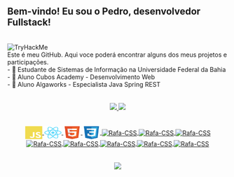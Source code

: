 
## Bem-vindo! Eu sou o Pedro, desenvolvedor Fullstack!
</br>
<img align="center" src="https://tryhackme-badges.s3.amazonaws.com/mandellopedro.png" alt="TryHackMe">
</br>
Este é meu GitHub. Aqui voce poderá encontrar alguns dos meus projetos e participações.
</br>
- 🔭 Estudante de Sistemas de Informação na Universidade Federal da Bahia </br>
- 🌱 Aluno Cubos Academy - Desenvolvimento Web</br>
- 👯 Aluno Algaworks - Especialista Java Spring REST</br>

</br>
</br>

<div align="center">
  <a href="https://github.com/pedromandellocampos">
  <img height="160em" src="https://github-readme-stats.vercel.app/api?username=pedromandellocampos&show_icons=true&theme=onedark&include_all_commits=true&count_private=true"/>
  <img height="160em" src="https://github-readme-stats.vercel.app/api/top-langs/?username=pedromandellocampos&layout=compact&langs_count=7&theme=onedark"/>
</div>
<div align="center"><br>
 
</br>
  <img align="center" alt="Rafa-Js" height="30" width="40" src="https://raw.githubusercontent.com/devicons/devicon/master/icons/javascript/javascript-plain.svg">
  <img align="center" alt="Rafa-React" height="30" width="40" src="https://raw.githubusercontent.com/devicons/devicon/master/icons/react/react-original.svg">
  <img align="center" alt="Rafa-HTML" height="30" width="40" src="https://raw.githubusercontent.com/devicons/devicon/master/icons/html5/html5-original.svg">
  <img align="center" alt="Rafa-CSS" height="30" width="40" src="https://raw.githubusercontent.com/devicons/devicon/master/icons/css3/css3-original.svg">
  <img align="center" alt="Rafa-CSS" height="30" width="40" src="https://cdn.jsdelivr.net/gh/devicons/devicon/icons/java/java-original.svg" />
  <img align="center" alt="Rafa-CSS" height="30" width="40" src="https://cdn.jsdelivr.net/gh/devicons/devicon/icons/nodejs/nodejs-original.svg" />
  <img align="center" alt="Rafa-CSS" height="30" width="40" src="https://cdn.jsdelivr.net/gh/devicons/devicon/icons/spring/spring-original.svg" />
  <img align="center" alt="Rafa-CSS" height="30" width="40" src="https://cdn.jsdelivr.net/gh/devicons/devicon/icons/postgresql/postgresql-plain-wordmark.svg" />
  <img align="center" alt="Rafa-CSS" height="30" width="40" src="https://cdn.jsdelivr.net/gh/devicons/devicon/icons/mongodb/mongodb-original.svg" />
  <img align="center" alt="Rafa-CSS" height="30" width="40" src="https://cdn.jsdelivr.net/gh/devicons/devicon/icons/git/git-original.svg" />
  <img align="center" alt="Rafa-CSS" height="30" width="40" src="https://cdn.jsdelivr.net/gh/devicons/devicon/icons/linux/linux-original.svg" />
  <img align="center" alt="Rafa-CSS" height="30" width="40" src="https://cdn.jsdelivr.net/gh/devicons/devicon/icons/windows8/windows8-original.svg" />
          
          
          
          
     
</br>
</br>
 </br>
<div> 
 <a href="https://www.linkedin.com/in/pedro-campos-815806226/" target="_blank"><img src="https://img.shields.io/badge/-LinkedIn-%230077B5?style=for-the-badge&logo=linkedin&logoColor=white" target="_blank"></a> 
</br>
</br>
</div>
